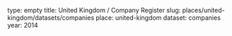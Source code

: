 type: empty
title: United Kingdom / Company Register
slug: places/united-kingdom/datasets/companies
place: united-kingdom
dataset: companies
year: 2014

